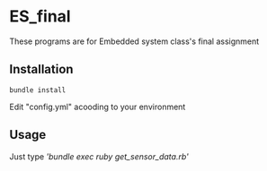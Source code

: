 ES_final
===
These programs are for Embedded system class's final assignment

## Installation
```
bundle install
```
Edit "config.yml" acooding to your environment

## Usage
Just type *'bundle exec ruby get_sensor_data.rb'*

